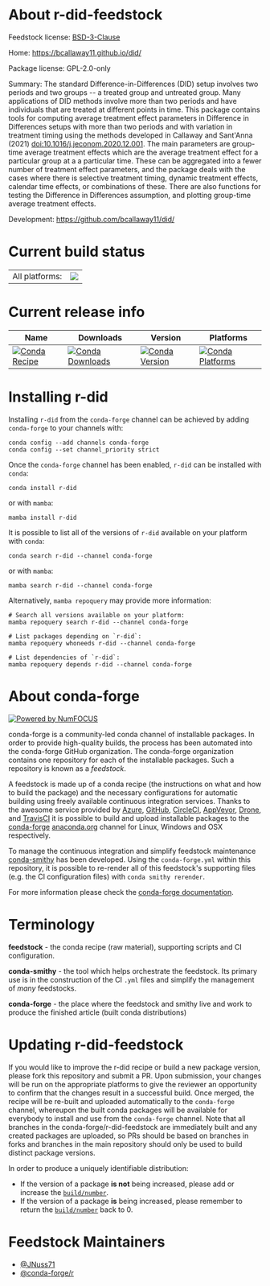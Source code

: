 About r-did-feedstock
=====================

Feedstock license: [BSD-3-Clause](https://github.com/conda-forge/r-did-feedstock/blob/main/LICENSE.txt)

Home: https://bcallaway11.github.io/did/

Package license: GPL-2.0-only

Summary: The standard Difference-in-Differences (DID) setup involves two periods and two groups -- a treated group and untreated group.  Many applications of DID methods involve more than two periods and have individuals that are treated at different points in time.  This package contains tools for computing average treatment effect parameters in Difference in Differences setups with more than two periods and with variation in treatment timing using the methods developed in Callaway and Sant'Anna (2021) <doi:10.1016/j.jeconom.2020.12.001>.  The main parameters are group-time average treatment effects which are the average treatment effect for a particular group at a a particular time.  These can be aggregated into a fewer number of treatment effect parameters, and the package deals with the cases where there is selective treatment timing, dynamic treatment effects, calendar time effects, or combinations of these.  There are also functions for testing the Difference in Differences assumption, and plotting group-time average treatment effects.

Development: https://github.com/bcallaway11/did/

Current build status
====================


<table><tr><td>All platforms:</td>
    <td>
      <a href="https://dev.azure.com/conda-forge/feedstock-builds/_build/latest?definitionId=22872&branchName=main">
        <img src="https://dev.azure.com/conda-forge/feedstock-builds/_apis/build/status/r-did-feedstock?branchName=main">
      </a>
    </td>
  </tr>
</table>

Current release info
====================

| Name | Downloads | Version | Platforms |
| --- | --- | --- | --- |
| [![Conda Recipe](https://img.shields.io/badge/recipe-r--did-green.svg)](https://anaconda.org/conda-forge/r-did) | [![Conda Downloads](https://img.shields.io/conda/dn/conda-forge/r-did.svg)](https://anaconda.org/conda-forge/r-did) | [![Conda Version](https://img.shields.io/conda/vn/conda-forge/r-did.svg)](https://anaconda.org/conda-forge/r-did) | [![Conda Platforms](https://img.shields.io/conda/pn/conda-forge/r-did.svg)](https://anaconda.org/conda-forge/r-did) |

Installing r-did
================

Installing `r-did` from the `conda-forge` channel can be achieved by adding `conda-forge` to your channels with:

```
conda config --add channels conda-forge
conda config --set channel_priority strict
```

Once the `conda-forge` channel has been enabled, `r-did` can be installed with `conda`:

```
conda install r-did
```

or with `mamba`:

```
mamba install r-did
```

It is possible to list all of the versions of `r-did` available on your platform with `conda`:

```
conda search r-did --channel conda-forge
```

or with `mamba`:

```
mamba search r-did --channel conda-forge
```

Alternatively, `mamba repoquery` may provide more information:

```
# Search all versions available on your platform:
mamba repoquery search r-did --channel conda-forge

# List packages depending on `r-did`:
mamba repoquery whoneeds r-did --channel conda-forge

# List dependencies of `r-did`:
mamba repoquery depends r-did --channel conda-forge
```


About conda-forge
=================

[![Powered by
NumFOCUS](https://img.shields.io/badge/powered%20by-NumFOCUS-orange.svg?style=flat&colorA=E1523D&colorB=007D8A)](https://numfocus.org)

conda-forge is a community-led conda channel of installable packages.
In order to provide high-quality builds, the process has been automated into the
conda-forge GitHub organization. The conda-forge organization contains one repository
for each of the installable packages. Such a repository is known as a *feedstock*.

A feedstock is made up of a conda recipe (the instructions on what and how to build
the package) and the necessary configurations for automatic building using freely
available continuous integration services. Thanks to the awesome service provided by
[Azure](https://azure.microsoft.com/en-us/services/devops/), [GitHub](https://github.com/),
[CircleCI](https://circleci.com/), [AppVeyor](https://www.appveyor.com/),
[Drone](https://cloud.drone.io/welcome), and [TravisCI](https://travis-ci.com/)
it is possible to build and upload installable packages to the
[conda-forge](https://anaconda.org/conda-forge) [anaconda.org](https://anaconda.org/)
channel for Linux, Windows and OSX respectively.

To manage the continuous integration and simplify feedstock maintenance
[conda-smithy](https://github.com/conda-forge/conda-smithy) has been developed.
Using the ``conda-forge.yml`` within this repository, it is possible to re-render all of
this feedstock's supporting files (e.g. the CI configuration files) with ``conda smithy rerender``.

For more information please check the [conda-forge documentation](https://conda-forge.org/docs/).

Terminology
===========

**feedstock** - the conda recipe (raw material), supporting scripts and CI configuration.

**conda-smithy** - the tool which helps orchestrate the feedstock.
                   Its primary use is in the construction of the CI ``.yml`` files
                   and simplify the management of *many* feedstocks.

**conda-forge** - the place where the feedstock and smithy live and work to
                  produce the finished article (built conda distributions)


Updating r-did-feedstock
========================

If you would like to improve the r-did recipe or build a new
package version, please fork this repository and submit a PR. Upon submission,
your changes will be run on the appropriate platforms to give the reviewer an
opportunity to confirm that the changes result in a successful build. Once
merged, the recipe will be re-built and uploaded automatically to the
`conda-forge` channel, whereupon the built conda packages will be available for
everybody to install and use from the `conda-forge` channel.
Note that all branches in the conda-forge/r-did-feedstock are
immediately built and any created packages are uploaded, so PRs should be based
on branches in forks and branches in the main repository should only be used to
build distinct package versions.

In order to produce a uniquely identifiable distribution:
 * If the version of a package **is not** being increased, please add or increase
   the [``build/number``](https://docs.conda.io/projects/conda-build/en/latest/resources/define-metadata.html#build-number-and-string).
 * If the version of a package **is** being increased, please remember to return
   the [``build/number``](https://docs.conda.io/projects/conda-build/en/latest/resources/define-metadata.html#build-number-and-string)
   back to 0.

Feedstock Maintainers
=====================

* [@JNuss71](https://github.com/JNuss71/)
* [@conda-forge/r](https://github.com/conda-forge/r/)

